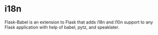 # i18n

Flask-Babel is an extension to Flask that adds i18n and l10n support to any Flask application with help of babel, pytz, and speaklater.
